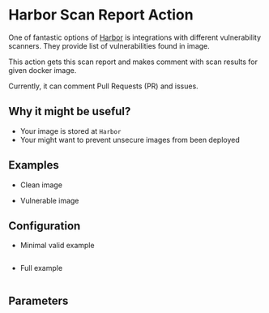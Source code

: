 # Harbor Scan Report Action
One of fantastic options of [Harbor](https://goharbor.io/) is integrations with different vulnerability scanners. 
They provide list of vulnerabilities found in image. 

This action gets this scan report and makes comment with scan results for given docker image.

Currently, it can comment Pull Requests (PR) and issues.

## Why it might be useful?

* Your image is stored at `Harbor`
* Your might want to prevent unsecure images from been deployed

## Examples
* Clean image

* Vulnerable image

## Configuration
* Minimal valid example
```yaml

```
* Full example
```yaml

```

## Parameters

